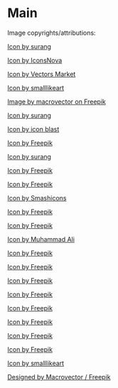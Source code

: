 # Main

Image copyrights/attributions:<br>

<a href="https://www.freepik.com/icon/battery_1284470#fromView=resource_detail&position=7">Icon by surang</a>

<a href="https://www.freepik.com/icon/battery_8635662">Icon by IconsNova</a>

<a href="https://www.freepik.com/icon/solar-panel_740835">Icon by Vectors Market</a>

<a href="https://www.freepik.com/icon/charger_5375226#fromView=search&page=1&position=56&uuid=7bd7dff1-46b1-46fd-942b-0766250248ff">Icon by smalllikeart</a>

<a href="https://www.freepik.com/free-vector/energy-power-plant-icons-collection_1006437.htm#fromView=search&page=2&position=24&uuid=26393d4a-730e-46c6-a680-8c56ce844147&query=Electricity+Tower">Image by macrovector on Freepik</a>

<a href="https://www.freepik.com/icon/refrigerator_5059162#fromView=family&page=1&position=9&uuid=36194890-940d-48ea-9b0b-f10885ab6a9d">Icon by surang</a>

<a href="https://www.freepik.com/icon/wind-energy_17848184#fromView=family&page=1&position=1&uuid=c7fb12d3-9d41-41ea-ac0c-75b0d9407965">Icon by icon blast</a>

<a href="https://www.freepik.com/icon/geothermal_7215412#fromView=family&page=3&position=3&uuid=92aef9d4-6f3d-46c5-8591-5a9d0e3fb99e">Icon by Freepik</a>

<a href="https://www.freepik.com/icon/industry_5848531#fromView=resource_detail&position=3">Icon by surang</a>

<a href="https://www.freepik.com/icon/factory_7425440#fromView=family&page=1&position=79&uuid=a3d72996-21f8-4240-b98e-9e0ac5c17cc1">Icon by Freepik</a>

<a href="https://www.freepik.com/icon/factory_1652706#fromView=family&page=1&position=42&uuid=b39b11bb-0d6f-480c-ab79-3a9435b56c0f">Icon by Freepik</a>

<a href="https://www.freepik.com/icon/storage-tank_6255546#fromView=resource_detail&position=13">Icon by Smashicons</a>

<a href="https://www.freepik.com/icon/factory_7360768#fromView=family&page=2&position=2&uuid=25a06657-f87e-4715-81dc-f8216891bb28">Icon by Freepik</a>

<a href="https://www.freepik.com/icon/hydroelectricity_4815153#fromView=family&page=1&position=0&uuid=ab16b8d2-d2b0-4685-b2ef-33386c44182f">Icon by Freepik</a>

<a href="https://www.freepik.com/icon/skyscraper_12438472#fromView=families&page=8&position=2&uuid=7424202b-0a5a-4ba3-b50c-f1912bcb3859">Icon by Muhammad Ali</a>

<a href="https://www.freepik.com/icon/eco-fuel_5782313#fromView=family&page=1&position=33&uuid=2af27f08-14a4-4411-9f14-ad3286c048af">Icon by Freepik</a>

<a href="https://www.freepik.com/icon/biogas-plant_542512#fromView=family&page=1&position=40&uuid=cd3d9e32-a82d-47ed-a0d3-730694477073">Icon by Freepik</a>

<a href="https://www.freepik.com/icon/power-plant_6980946#fromView=family&page=1&position=10&uuid=8b6edbab-99c6-4dc0-a217-aa91791dcf1e">Icon by Freepik</a>

<a href="https://www.freepik.com/icon/electric-tower_8716717#fromView=family&page=1&position=10&uuid=d4ddb29c-889f-4adb-a573-adec739e4b47">Icon by Freepik</a>

<a href="https://www.freepik.com/icon/machinery_8163859#fromView=family&page=1&position=4&uuid=3a84fa06-9b17-4000-b564-537507d109d8">Icon by Freepik</a>

<a href="https://www.freepik.com/icon/biogas_2990975#fromView=family&page=1&position=26&uuid=bfbc3a90-c670-4a1e-9bce-2d146eea881f">Icon by Freepik</a>

<a href="https://www.freepik.com/icon/fan_2333590#fromView=resource_detail&position=14">Icon by Freepik</a>

<a href="https://www.freepik.com/icon/chiller_4235930#fromView=family&page=2&position=66&uuid=f4d3cdc4-7f05-4b83-b12e-0ea4211778ec">Icon by Freepik</a>

<a href="https://www.freepik.com/icon/electric-generator_3118274#fromView=resource_detail&position=21">Icon by smalllikeart</a>

<a href="http://www.freepik.com">Designed by Macrovector / Freepik</a>
